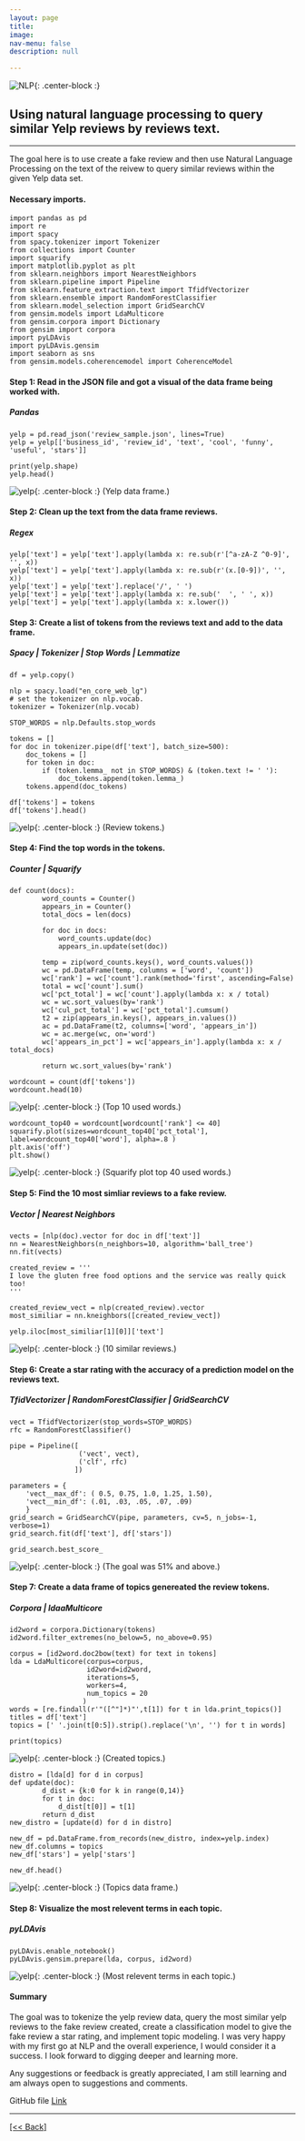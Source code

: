 ```yaml
---
layout: page
title:
image: 
nav-menu: false
description: null

---
```


![NLP](https://github.com/CVanchieri/DSPortfolio/blob/gh-pages/assets/images/nlp.jpg?raw=true){: .center-block :}

## Using natural language processing to query similar Yelp reviews by reviews text.

---

The goal here is to use create a fake review and then use Natural Language Processing on the text of the reivew to query similar reviews within the given Yelp data set. 

#### Necessary imports.
```
import pandas as pd
import re
import spacy 
from spacy.tokenizer import Tokenizer
from collections import Counter
import squarify
import matplotlib.pyplot as plt
from sklearn.neighbors import NearestNeighbors
from sklearn.pipeline import Pipeline
from sklearn.feature_extraction.text import TfidfVectorizer
from sklearn.ensemble import RandomForestClassifier
from sklearn.model_selection import GridSearchCV
from gensim.models import LdaMulticore
from gensim.corpora import Dictionary
from gensim import corpora
import pyLDAvis
import pyLDAvis.gensim
import seaborn as sns
from gensim.models.coherencemodel import CoherenceModel
```

#### Step 1: Read in the JSON file and got a visual of the data frame being worked with.
##### Pandas 
```
yelp = pd.read_json('review_sample.json', lines=True)
yelp = yelp[['business_id', 'review_id', 'text', 'cool', 'funny', 'useful', 'stars']]
```
```
print(yelp.shape)
yelp.head()
```
![yelp](https://github.com/CVanchieri/DSPortfolio/blob/gh-pages/assets/images/yelp1.png?raw=true?style=centerme){: .center-block :}
(Yelp data frame.)

#### Step 2: Clean up the text from the data frame reviews.
##### Regex
```
yelp['text'] = yelp['text'].apply(lambda x: re.sub(r'[^a-zA-Z ^0-9]', '', x))
yelp['text'] = yelp['text'].apply(lambda x: re.sub(r'(x.[0-9])', '', x))
yelp['text'] = yelp['text'].replace('/', ' ') 
yelp['text'] = yelp['text'].apply(lambda x: re.sub('  ', ' ', x))
yelp['text'] = yelp['text'].apply(lambda x: x.lower())
```

#### Step 3: Create a list of tokens from the reviews text and add to the data frame.
##### Spacy | Tokenizer | Stop Words | Lemmatize
```
df = yelp.copy()
```
```
nlp = spacy.load("en_core_web_lg")
# set the tokenizer on nlp.vocab.
tokenizer = Tokenizer(nlp.vocab)
```
```
STOP_WORDS = nlp.Defaults.stop_words
```
```
tokens = []
for doc in tokenizer.pipe(df['text'], batch_size=500):
    doc_tokens = []
    for token in doc:
        if (token.lemma_ not in STOP_WORDS) & (token.text != ' '):
            doc_tokens.append(token.lemma_)
    tokens.append(doc_tokens)
```
```
df['tokens'] = tokens
df['tokens'].head()
```
![yelp](https://github.com/CVanchieri/DSPortfolio/blob/gh-pages/assets/images/yelp2.png?raw=true?style=centerme){: .center-block :}
(Review tokens.)

#### Step 4: Find the top words in the tokens.
##### Counter | Squarify
```
def count(docs):
        word_counts = Counter()
        appears_in = Counter()
        total_docs = len(docs)

        for doc in docs:
            word_counts.update(doc)
            appears_in.update(set(doc))
            
        temp = zip(word_counts.keys(), word_counts.values())       
        wc = pd.DataFrame(temp, columns = ['word', 'count'])
        wc['rank'] = wc['count'].rank(method='first', ascending=False)
        total = wc['count'].sum()
        wc['pct_total'] = wc['count'].apply(lambda x: x / total)       
        wc = wc.sort_values(by='rank')
        wc['cul_pct_total'] = wc['pct_total'].cumsum()
        t2 = zip(appears_in.keys(), appears_in.values())
        ac = pd.DataFrame(t2, columns=['word', 'appears_in'])
        wc = ac.merge(wc, on='word')
        wc['appears_in_pct'] = wc['appears_in'].apply(lambda x: x / total_docs)
        
        return wc.sort_values(by='rank')
```
```
wordcount = count(df['tokens'])
wordcount.head(10)
```
![yelp](https://github.com/CVanchieri/DSPortfolio/blob/gh-pages/assets/images/yelp3.png?raw=true){: .center-block :}
(Top 10 used words.)

``` 
wordcount_top40 = wordcount[wordcount['rank'] <= 40]
squarify.plot(sizes=wordcount_top40['pct_total'], label=wordcount_top40['word'], alpha=.8 )
plt.axis('off')
plt.show()
```
![yelp](https://github.com/CVanchieri/DSPortfolio/blob/gh-pages/assets/images/yelp4.png?raw=true?style=centerme){: .center-block :}
(Squarify plot top 40 used words.)

#### Step 5: Find the 10 most simliar reviews to a fake review.
##### Vector | Nearest Neighbors
```
vects = [nlp(doc).vector for doc in df['text']]
nn = NearestNeighbors(n_neighbors=10, algorithm='ball_tree')
nn.fit(vects)
```
```
created_review = '''
I love the gluten free food options and the service was really quick too!
'''
```
```
created_review_vect = nlp(created_review).vector
most_similiar = nn.kneighbors([created_review_vect])
```
```
yelp.iloc[most_similiar[1][0]]['text']
```
![yelp](https://github.com/CVanchieri/DSPortfolio/blob/gh-pages/assets/images/yelp5.png?raw=true?style=centerme){: .center-block :}
(10 similar reviews.)

#### Step 6: Create a star rating with the accuracy of a prediction model on the reviews text.
##### TfidVectorizer | RandomForestClassifier | GridSearchCV
```
vect = TfidfVectorizer(stop_words=STOP_WORDS)
rfc = RandomForestClassifier()
```
```
pipe = Pipeline([
                 ('vect', vect),
                 ('clf', rfc)                
                ])
```
```
parameters = {
    'vect__max_df': ( 0.5, 0.75, 1.0, 1.25, 1.50),
    'vect__min_df': (.01, .03, .05, .07, .09)
    }
grid_search = GridSearchCV(pipe, parameters, cv=5, n_jobs=-1, verbose=1)
grid_search.fit(df['text'], df['stars'])
```
```
grid_search.best_score_
```
![yelp](https://github.com/CVanchieri/DSPortfolio/blob/gh-pages/assets/images/yelp6.png?raw=true?style=centerme){: .center-block :}
(The goal was 51% and above.)

#### Step 7: Create a data frame of topics genereated the review tokens.
##### Corpora | ldaaMulticore 
```
id2word = corpora.Dictionary(tokens)
id2word.filter_extremes(no_below=5, no_above=0.95)

```
```
corpus = [id2word.doc2bow(text) for text in tokens]
lda = LdaMulticore(corpus=corpus,
                   id2word=id2word,
                   iterations=5,
                   workers=4,
                   num_topics = 20
                  )
words = [re.findall(r'"([^"]*)"',t[1]) for t in lda.print_topics()]
titles = df['text']
topics = [' '.join(t[0:5]).strip().replace('\n', '') for t in words]                  
```
```
print(topics)
```
![yelp](https://github.com/CVanchieri/DSPortfolio/blob/gh-pages/assets/images/yelp8.png?raw=true?style=centerme){: .center-block :}
(Created topics.)

```
distro = [lda[d] for d in corpus]
def update(doc):
        d_dist = {k:0 for k in range(0,14)}
        for t in doc:
            d_dist[t[0]] = t[1]
        return d_dist
new_distro = [update(d) for d in distro]
```
```
new_df = pd.DataFrame.from_records(new_distro, index=yelp.index)
new_df.columns = topics
new_df['stars'] = yelp['stars']
```
```
new_df.head()
```
![yelp](https://github.com/CVanchieri/DSPortfolio/blob/gh-pages/assets/images/yelp9.png?raw=true?style=centerme){: .center-block :}
(Topics data frame.)

#### Step 8: Visualize the most relevent terms in each topic.
##### pyLDAvis
```
pyLDAvis.enable_notebook()
pyLDAvis.gensim.prepare(lda, corpus, id2word)
```
![yelp](https://github.com/CVanchieri/DSPortfolio/blob/gh-pages/assets/images/yelp10.png?raw=true?style=centerme){: .center-block :}
(Most relevent terms in each topic.)

#### Summary
The goal was to tokenize the yelp review data, query the most similar yelp reviews to the fake review created, create a classification model to give the fake review a star rating, and implement topic modeling.
I was very happy with my first go at NLP and the overall experience, I would consider it a success. I look forward to digging deeper and learning more.

Any suggestions or feedback is greatly appreciated, I am still learning and am always open to suggestions and comments.

GitHub file
[Link]({{'https://github.com/CVanchieri/CVanchieri.github.io/blob/master/_data/YelpNLPQueryReviewsPost/YelpNLPQueryReviewsPost.ipynb'}})






---
[[<< Back]](https://cvanchieri.github.io/DSPortfolio/a_machinelearning.html)
